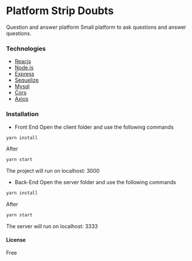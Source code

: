 # Platform Strip Doubts
Question and answer platform
Small platform to ask questions and answer questions.

### Technologies
* [Reacjs](https://pt-br.reactjs.org/)
* [Node.js](https://nodejs.org/en/)
* [Express](https://expressjs.com/pt-br/)
* [Sequelize](https://sequelize.org/)
* [Mysql](https://www.mysql.com/downloads/)
* [Cors](https://www.npmjs.com/package/cors)
* [Axios](https://www.npmjs.com/package/axios)

### Installation
* Front End
Open the client folder and use the following commands
```bash
yarn install
```
After
```bash
yarn start
```
The project will run on localhost: 3000

* Back-End
Open the server folder and use the following commands
```bash
yarn install
```
After
```bash
yarn start
```
The server will run on localhost: 3333

#### License
Free
